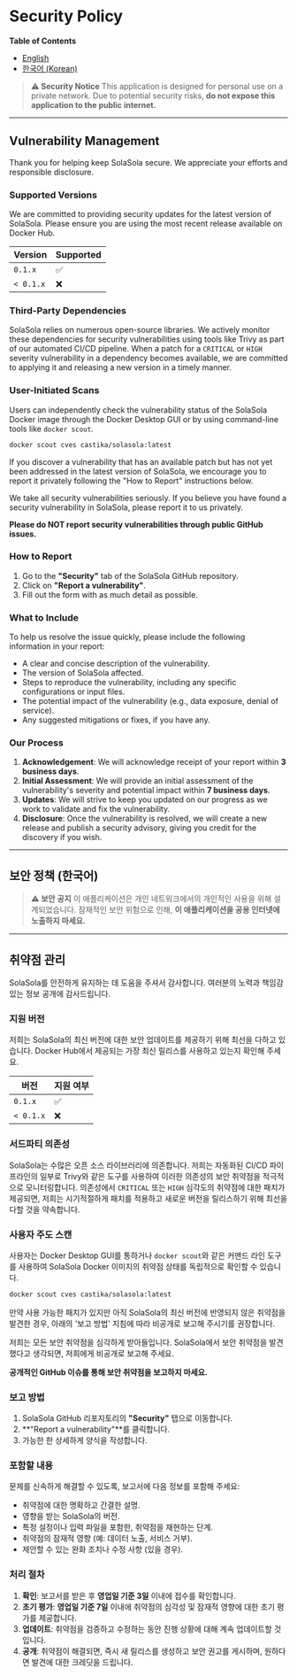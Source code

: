# Security Policy

**Table of Contents**
- [English](#vulnerability-management)
- [한국어 (Korean)](#보안-정책-한국어)


> **⚠️ Security Notice** 
> This application is designed for personal use on a private network. Due to potential security risks, **do not expose this application to the public internet.**

---

## Vulnerability Management

Thank you for helping keep SolaSola secure. We appreciate your efforts and responsible disclosure.

### Supported Versions

We are committed to providing security updates for the latest version of SolaSola. Please ensure you are using the most recent release available on Docker Hub.

| Version | Supported          |
| ------- | ------------------ |
| `0.1.x`   | :white_check_mark: |
| `< 0.1.x` | :x:                |

### Third-Party Dependencies

SolaSola relies on numerous open-source libraries. We actively monitor these dependencies for security vulnerabilities using tools like Trivy as part of our automated CI/CD pipeline. When a patch for a `CRITICAL` or `HIGH` severity vulnerability in a dependency becomes available, we are committed to applying it and releasing a new version in a timely manner.

### User-Initiated Scans

Users can independently check the vulnerability status of the SolaSola Docker image through the Docker Desktop GUI or by using command-line tools like `docker scout`.

```bash
docker scout cves castika/solasola:latest
```

If you discover a vulnerability that has an available patch but has not yet been addressed in the latest version of SolaSola, we encourage you to report it privately following the "How to Report" instructions below.

We take all security vulnerabilities seriously. If you believe you have found a security vulnerability in SolaSola, please report it to us privately.

**Please do NOT report security vulnerabilities through public GitHub issues.**

### How to Report

1.  Go to the **"Security"** tab of the SolaSola GitHub repository.
2.  Click on **"Report a vulnerability"**.
3.  Fill out the form with as much detail as possible.

### What to Include

To help us resolve the issue quickly, please include the following information in your report:

-   A clear and concise description of the vulnerability.
-   The version of SolaSola affected.
-   Steps to reproduce the vulnerability, including any specific configurations or input files.
-   The potential impact of the vulnerability (e.g., data exposure, denial of service).
-   Any suggested mitigations or fixes, if you have any.

### Our Process

1.  **Acknowledgement**: We will acknowledge receipt of your report within **3 business days**.
2.  **Initial Assessment**: We will provide an initial assessment of the vulnerability's severity and potential impact within **7 business days**.
3.  **Updates**: We will strive to keep you updated on our progress as we work to validate and fix the vulnerability.
4.  **Disclosure**: Once the vulnerability is resolved, we will create a new release and publish a security advisory, giving you credit for the discovery if you wish.

---

## 보안 정책 (한국어)

> **⚠️ 보안 공지**
> 이 애플리케이션은 개인 네트워크에서의 개인적인 사용을 위해 설계되었습니다. 잠재적인 보안 위험으로 인해, **이 애플리케이션을 공용 인터넷에 노출하지 마세요.**

---

## 취약점 관리

SolaSola를 안전하게 유지하는 데 도움을 주셔서 감사합니다. 여러분의 노력과 책임감 있는 정보 공개에 감사드립니다.

### 지원 버전

저희는 SolaSola의 최신 버전에 대한 보안 업데이트를 제공하기 위해 최선을 다하고 있습니다. Docker Hub에서 제공되는 가장 최신 릴리스를 사용하고 있는지 확인해 주세요.

| 버전    | 지원 여부          |
| ------- | ------------------ |
| `0.1.x`   | :white_check_mark: |
| `< 0.1.x` | :x:                |

### 서드파티 의존성

SolaSola는 수많은 오픈 소스 라이브러리에 의존합니다. 저희는 자동화된 CI/CD 파이프라인의 일부로 Trivy와 같은 도구를 사용하여 이러한 의존성의 보안 취약점을 적극적으로 모니터링합니다. 의존성에서 `CRITICAL` 또는 `HIGH` 심각도의 취약점에 대한 패치가 제공되면, 저희는 시기적절하게 패치를 적용하고 새로운 버전을 릴리스하기 위해 최선을 다할 것을 약속합니다.

### 사용자 주도 스캔

사용자는 Docker Desktop GUI를 통하거나 `docker scout`와 같은 커맨드 라인 도구를 사용하여 SolaSola Docker 이미지의 취약점 상태를 독립적으로 확인할 수 있습니다.

```bash
docker scout cves castika/solasola:latest
```

만약 사용 가능한 패치가 있지만 아직 SolaSola의 최신 버전에 반영되지 않은 취약점을 발견한 경우, 아래의 '보고 방법' 지침에 따라 비공개로 보고해 주시기를 권장합니다.

저희는 모든 보안 취약점을 심각하게 받아들입니다. SolaSola에서 보안 취약점을 발견했다고 생각되면, 저희에게 비공개로 보고해 주세요.

**공개적인 GitHub 이슈를 통해 보안 취약점을 보고하지 마세요.**

### 보고 방법

1.  SolaSola GitHub 리포지토리의 **"Security"** 탭으로 이동합니다.
2.  **"Report a vulnerability"**를 클릭합니다.
3.  가능한 한 상세하게 양식을 작성합니다.

### 포함할 내용

문제를 신속하게 해결할 수 있도록, 보고서에 다음 정보를 포함해 주세요:

-   취약점에 대한 명확하고 간결한 설명.
-   영향을 받는 SolaSola의 버전.
-   특정 설정이나 입력 파일을 포함한, 취약점을 재현하는 단계.
-   취약점의 잠재적 영향 (예: 데이터 노출, 서비스 거부).
-   제안할 수 있는 완화 조치나 수정 사항 (있을 경우).

### 처리 절차

1.  **확인**: 보고서를 받은 후 **영업일 기준 3일** 이내에 접수를 확인합니다.
2.  **초기 평가**: **영업일 기준 7일** 이내에 취약점의 심각성 및 잠재적 영향에 대한 초기 평가를 제공합니다.
3.  **업데이트**: 취약점을 검증하고 수정하는 동안 진행 상황에 대해 계속 업데이트할 것입니다.
4.  **공개**: 취약점이 해결되면, 즉시 새 릴리스를 생성하고 보안 권고를 게시하며, 원하다면 발견에 대한 크레딧을 드립니다.
